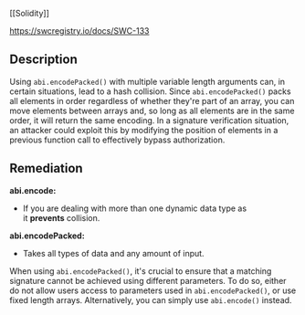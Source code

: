 [[Solidity]]

https://swcregistry.io/docs/SWC-133

## Description

Using `abi.encodePacked()` with multiple variable length arguments can, in certain situations, lead to a hash collision. Since `abi.encodePacked()` packs all elements in order regardless of whether they're part of an array, you can move elements between arrays and, so long as all elements are in the same order, it will return the same encoding. In a signature verification situation, an attacker could exploit this by modifying the position of elements in a previous function call to effectively bypass authorization.

## Remediation

**abi.encode:**
-   If you are dealing with more than one dynamic data type as it **prevents** collision.

**abi.encodePacked:**
-   Takes all types of data and any amount of input.

When using `abi.encodePacked()`, it's crucial to ensure that a matching signature cannot be achieved using different parameters. To do so, either do not allow users access to parameters used in `abi.encodePacked()`, or use fixed length arrays. Alternatively, you can simply use `abi.encode()` instead.

